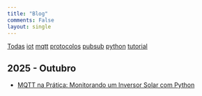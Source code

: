 ```yaml
---
title: "Blog"
comments: False
layout: single
---
```


<a href="/" class="tag active">Todas</a> <a href="/tags/iot" class="tag">iot</a> <a href="/tags/mqtt" class="tag">mqtt</a> <a href="/tags/protocolos" class="tag">protocolos</a> <a href="/tags/pubsub" class="tag">pubsub</a> <a href="/tags/python" class="tag">python</a> <a href="/tags/tutorial" class="tag">tutorial</a>

## 2025 - Outubro

- [MQTT na Prática: Monitorando um Inversor Solar com Python](/2025/10/27/mqtt-na-pr-tica--monitorando-um-inversor-solar-com-python/)

